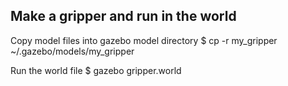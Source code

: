 ## Make a gripper and run in the world

Copy model files into gazebo model directory
    $ cp -r my_gripper ~/.gazebo/models/my_gripper

Run the world file
    $ gazebo gripper.world